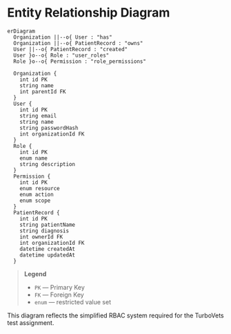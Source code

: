 # Entity Relationship Diagram

```mermaid
erDiagram
  Organization ||--o{ User : "has"
  Organization ||--o{ PatientRecord : "owns"
  User ||--o{ PatientRecord : "created"
  User }o--o{ Role : "user_roles"
  Role }o--o{ Permission : "role_permissions"

  Organization {
    int id PK
    string name
    int parentId FK
  }
  User {
    int id PK
    string email
    string name
    string passwordHash
    int organizationId FK
  }
  Role {
    int id PK
    enum name
    string description
  }
  Permission {
    int id PK
    enum resource
    enum action
    enum scope
  }
  PatientRecord {
    int id PK
    string patientName
    string diagnosis
    int ownerId FK
    int organizationId FK
    datetime createdAt
    datetime updatedAt
  }
```

> **Legend**  
> - `PK` — Primary Key  
> - `FK` — Foreign Key  
> - `enum` — restricted value set  

This diagram reflects the simplified RBAC system required for the TurboVets test assignment.
